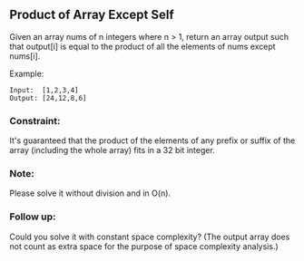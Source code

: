 ## Product of Array Except Self
Given an array nums of n integers where n > 1,  return an array output such that output[i] is equal to the product of all the elements of nums except nums[i].

Example:
```
Input:  [1,2,3,4]
Output: [24,12,8,6]
```
### Constraint: 
It's guaranteed that the product of the elements of any prefix or suffix of the array (including the whole array) fits in a 32 bit integer.

### Note:
Please solve it without division and in O(n).

### Follow up:
Could you solve it with constant space complexity? (The output array does not count as extra space for the purpose of space complexity analysis.)

